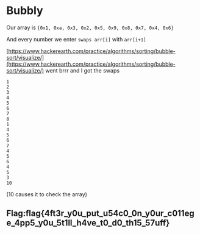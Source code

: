 # Bubbly

Our array is `{0x1, 0xa, 0x3, 0x2, 0x5, 0x9, 0x8, 0x7, 0x4, 0x6}`

And every number we enter `swaps arr[i]` with `arr[i+1]`

[https://www.hackerearth.com/practice/algorithms/sorting/bubble-sort/visualize/](https://www.hackerearth.com/practice/algorithms/sorting/bubble-sort/visualize/) went brrr and I got the swaps

```text
1
2
3
4
5
6
7
8
1
4
5
6
7
4
5
6
4
5
3
10
```

\(10 causes it to check the array\)

## Flag:flag{4ft3r\_y0u\_put\_u54c0\_0n\_y0ur\_c011ege\_4pp5\_y0u\_5t1ll\_h4ve\_t0\_d0\_th15\_57uff}

